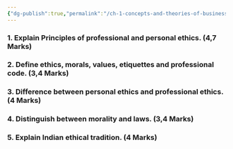 ```yaml
---
{"dg-publish":true,"permalink":"/ch-1-concepts-and-theories-of-business-ethics/"}
---
```



### 1. Explain Principles of professional and personal ethics. (4,7 Marks)



### 2. Define ethics, morals, values, etiquettes and professional code. (3,4 Marks)



### 3. Difference between personal ethics and professional ethics. (4 Marks)



### 4. Distinguish between morality and laws. (3,4 Marks)



### 5. Explain Indian ethical tradition. (4 Marks) 